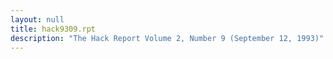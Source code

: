 ```yaml
---
layout: null
title: hack9309.rpt
description: "The Hack Report Volume 2, Number 9 (September 12, 1993)"
---
```

